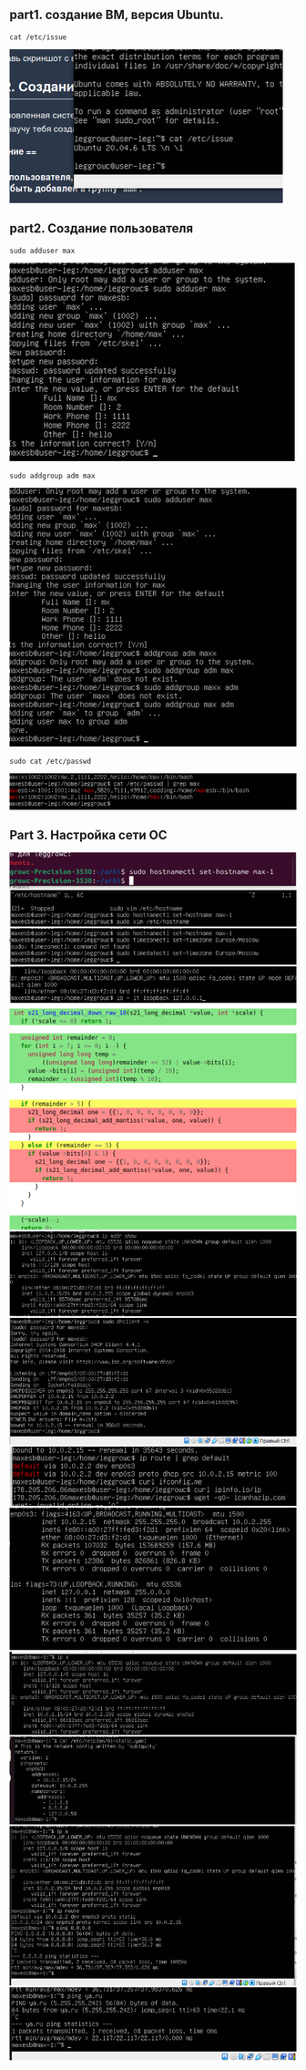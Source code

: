## part1. создание ВМ, версия Ubuntu.

```
cat /etc/issue
```

![img1](img/part1.1.png)

## part2. Создание пользователя

```
sudo adduser max
```

![img1](img/part2.1.png)
```
sudo addgroup adm max
```

![img1](img/part2.2.png)
```
sudo cat /etc/passwd
```
![img1](img/part2.3.png)

## Part 3. Настройка сети ОС
![img1](img/part3.1.png)
![img1](img/part3.2.png)
![img1](img/part3.3.png)
![img1](img/part3.4.png)
![img1](img/part3.5.png)
![img1](img/part3.6.png)
![img1](img/part3.7.png)
![img1](img/part3.8.png)
![img1](img/part3.9.png)
![img1](img/part3.10.png)
![img1](img/part3.11.png)
![img1](img/part3.12.png)
![img1](img/part3.13.png)
